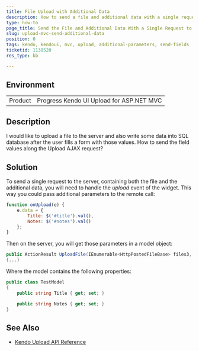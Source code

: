 ```yaml
---
title: File Upload with Additional Data
description: How to send a file and additional data with a single request to the Kendo Upload controller action?
type: how-to
page_title: Send the File and Additional Data With a Single Request to the Server
slug: upload-mvc-send-additional-data
position: 0
tags: kendo, kendoui, mvc, upload, additional-parameters, send-fields
ticketid: 1138520
res_type: kb

---
```


## Environment
<table>
 <tr>
  <td>Product</td>
  <td>Progress Kendo UI Upload for ASP.NET MVC</td>
 </tr>
</table>


## Description

I would like to upload a file to the server and also write some data into SQL database after the user fills a form with those values. How to send the field values along the Upload AJAX request?

## Solution
  
To send a single request to the server, containing both the file and the additional data, you will need to handle the *upload* event of the widget. This way you could pass additional parameters to the remote call:  

````JavaScript
function onUpload(e) {
	e.data = {
		Title: $('#title').val(),
		Notes: $('#notes').val()
	};
}
````
  
Then on the server, you will get those parameters in a model object:  

````C#
public ActionResult UploadFile(IEnumerable<HttpPostedFileBase> files3, TestModel model)
{...}
````
  
Where the model contains the following properties:  

````C#
public class TestModel
{
	public string Title { get; set; }

	public string Notes { get; set; }
}
````

## See Also

* [Kendo Upload API Reference](https://docs.telerik.com/kendo-ui/api/javascript/ui/upload)
